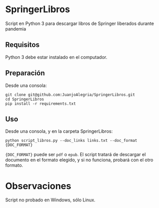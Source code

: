 # SpringerLibros
Script en Python 3 para descargar libros de Springer liberados durante pandemia

## Requisitos
Python 3 debe estar instalado en el computador.

## Preparación
Desde una consola:

```
git clone git@github.com:JuanjoAlegria/SpringerLibros.git
cd SpringerLibros
pip install -r requirements.txt
```

## Uso
Desde una consola, y en la carpeta SpringerLibros:
```
python script_libros.py --doc_links links.txt --doc_format {DOC_FORMAT}
```

`{DOC_FORMAT}` puede ser `pdf` o `epub`. El script tratará de descargar el documento en el formato elegido, y si no funciona,
probará con el otro formato.

# Observaciones

Script no probado en Windows, sólo Linux.
